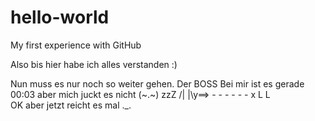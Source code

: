 # hello-world
My first experience with GitHub


Also bis hier habe ich alles verstanden :)

Nun muss es nur noch so weiter gehen.
                                                     Der BOSS
Bei mir ist es gerade 00:03 aber mich juckt es nicht  (~.~) zzZ
                                                      /| |\y==>  -   -     -  -     -    -   x
                                                        L L  
OK aber jetzt reicht es mal ._.
